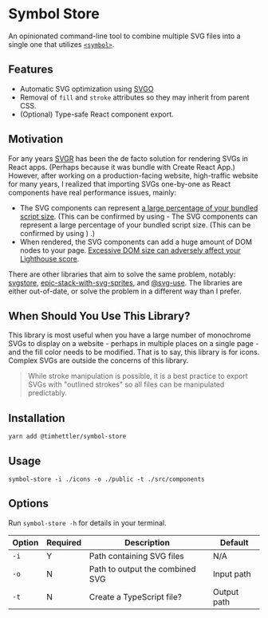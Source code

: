 # Symbol Store

An opinionated command-line tool to combine multiple SVG files into a single one that utilizes [`<symbol>`](https://developer.mozilla.org/en-US/docs/Web/SVG/Element/symbol).

## Features

- Automatic SVG optimization using [SVGO](https://svgo.dev/)
- Removal of `fill` and `stroke` attributes so they may inherit from parent CSS.
- (Optional) Type-safe React component export.

## Motivation

For any years [SVGR](https://react-svgr.com/) has been the de facto solution for rendering SVGs in React apps. (Perhaps because it was bundle with Create React App.) However, after working on a production-facing website, high-traffic website for many years, I realized that importing SVGs one-by-one as React components have real performance issues, mainly:

- The SVG components can represent [a large percentage of your bundled script size](https://kurtextrem.de/posts/svg-in-js). (This can be confirmed by using - The SVG components can represent a large percentage of your bundled script size. (This can be confirmed by using )
  .)
- When rendered, the SVG components can add a huge amount of DOM nodes to your page. [Excessive DOM size can adversely affect your Lighthouse score](https://developer.chrome.com/docs/lighthouse/performance/dom-size).

There are other libraries that aim to solve the same problem, notably: [svgstore](https://github.com/svgstore/svgstore), [epic-stack-with-svg-sprites](https://github.com/kiliman/epic-stack-with-svg-sprites), and [@svg-use](https://github.com/fpapado/svg-use). The libraries are either out-of-date, or solve the problem in a different way than I prefer.

## When Should You Use This Library?

This library is most useful when you have a large number of monochrome SVGs to display on a website - perhaps in multiple places on a single page - and the fill color needs to be modified. That is to say, this library is for icons. Complex SVGs are outside the concerns of this library.

> While stroke manipulation is possible, it is a best practice to export SVGs with "outlined strokes" so all files can be manipulated predictably.

## Installation

```shell
yarn add @timhettler/symbol-store
```

## Usage

```shell
symbol-store -i ./icons -o ./public -t ./src/components
```

## Options

Run `symbol-store -h` for details in your terminal.

| Option | Required | Description                     | Default     |
| ------ | -------- | ------------------------------- | ----------- |
| `-i`   | Y        | Path containing SVG files       | N/A         |
| `-o`   | N        | Path to output the combined SVG | Input path  |
| `-t`   | N        | Create a TypeScript file?       | Output path |
